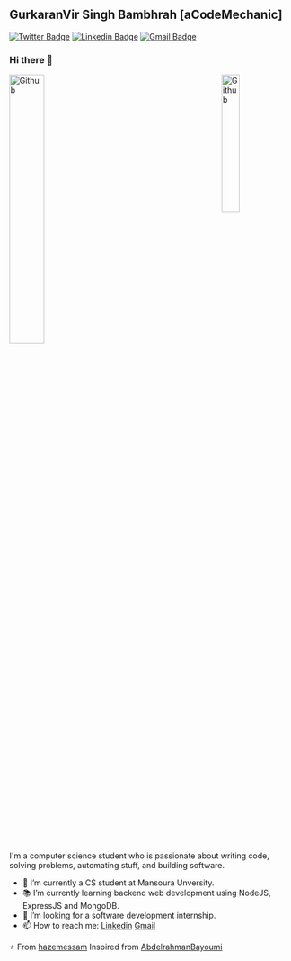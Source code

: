 ## GurkaranVir Singh Bambhrah [aCodeMechanic]
[![Twitter Badge](https://img.shields.io/badge/-@aCodeMechanic-1ca0f1?style=flat-square&labelColor=1ca0f1&logo=twitter&logoColor=white&link=https://twitter.com/aCodeMechanic)](https://twitter.com/aCodeMechanic) [![Linkedin Badge](https://img.shields.io/badge/-GurkaranVir_Singh_Bambhrah-blue?style=flat-square&logo=Linkedin&logoColor=white&link=https://www.linkedin.com/in/gurkaranvir-singh-bambhrah/)](https://www.linkedin.com/in/gurkaranvir-singh-bambhrah/) [![Gmail Badge](https://img.shields.io/badge/-Gurkaran_Bambhrah-c14438?style=flat-square&logo=Gmail&logoColor=white&link=mailto:gurkaran.bambhrah@gmail.com)](mailto:gurkaran.bambhrah@gmail.com)

### Hi there 👋
<img width="35%" align="center" alt="Github" src="https://camo.githubusercontent.com/8bf6f6d78abc81fcf9c49f10649423e73ea44bc248e83aaae8759d401c829a84/68747470733a2f2f70687973696373677572756b756c2e66696c65732e776f726470726573732e636f6d2f323031392f30322f6368617261637465722d312e676966" />

<img width="25%" align="right" alt="Github" src="https://images.assets-landingi.com/uc/2444136f-b44c-4c01-94d5-675187b53c50/NinjaHero2.gif" />

I'm a computer science student who is passionate about writing code, solving problems, automating stuff, and building software.

- 🔭 I’m currently a CS student at Mansoura Unversity.
- 📚 I’m currently learning  backend web development using NodeJS, ExpressJS and MongoDB.
- 👯 I’m looking for a software development internship. 
- 📫 How to reach me: [Linkedin](https://www.linkedin.com/in/hazemessamsaleh) [Gmail](mailto:hazemkwita123@gmail.com)

⭐️ From [hazemessam](https://github.com/hazemessam)
Inspired from [AbdelrahmanBayoumi](https://github.com/abdelrahmanbayoumi)

